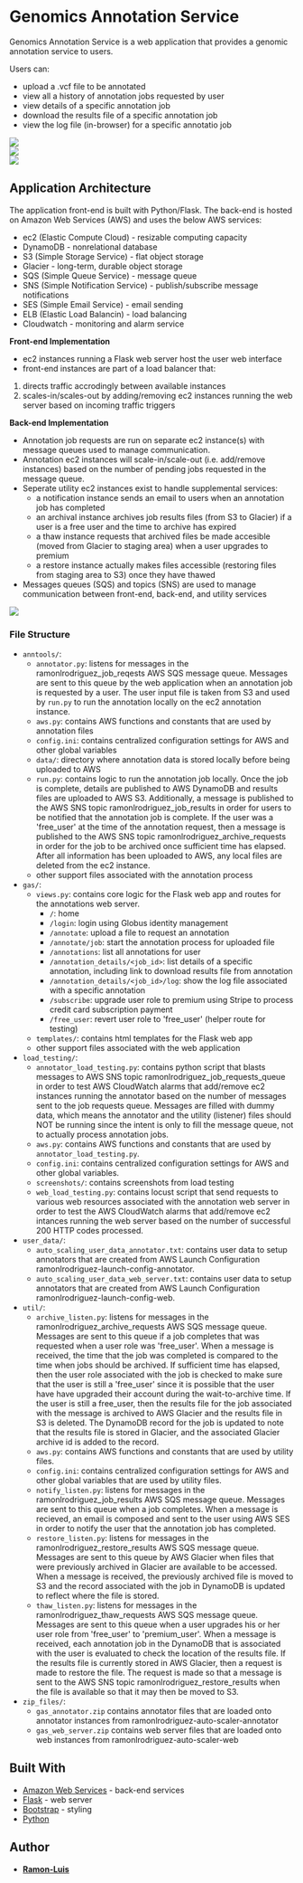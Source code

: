 # Genomics Annotation Service

Genomics Annotation Service is a web application that provides a  genomic annotation service to users.

Users can:
* upload a .vcf file to be annotated
* view all a history of annotation jobs requested by user
* view details of a specific annotation job
* download the results file of a specific annotation job
* view the log file (in-browser) for a specific annotatio job

<kbd>
  <img src="https://github.com/ramon-luis/genomics-annotation-service/raw/master/demo/genomics-annotation-service-screenshot-1.png">
</kbd>
<br />
<kbd>
  <img src="https://github.com/ramon-luis/genomics-annotation-service/raw/master/demo/genomics-annotation-service-screenshot-2.png">
</kbd>
<br />
<kbd>
  <img src="https://github.com/ramon-luis/genomics-annotation-service/raw/master/demo/genomics-annotation-service-screenshot-5.png">
</kbd>

## Application Architecture

The application front-end is built with Python/Flask. The back-end is hosted on Amazon Web Services (AWS) and uses the below AWS services:
* ec2 (Elastic Compute Cloud) - resizable computing capacity
* DynamoDB - nonrelational database
* S3 (Simple Storage Service) - flat object storage
* Glacier - long-term, durable object storage
* SQS (Simple Queue Service) - message queue
* SNS (Simple Notification Service) - publish/subscribe message notifications
* SES (Simple Email Service) - email sending
* ELB (Elastic Load Balancin) - load balancing
* Cloudwatch - monitoring and alarm service

**Front-end Implementation**
* ec2 instances running a Flask web server host the user web interface
* front-end instances are part of a load balancer that:
 1. directs traffic accrodingly between available instances
 2. scales-in/scales-out by adding/removing ec2 instances running the web server based on incoming traffic triggers

**Back-end Implementation**
* Annotation job requests are run on separate ec2 instance(s) with message queues used to manage communication.
* Annotation ec2 instances will scale-in/scale-out (i.e. add/remove instances) based on the number of pending jobs requested in the message queue.
* Seperate utility ec2 instances exist to handle supplemental services:
  * a notification instance sends an email to users when an annotation job has completed
  * an archival instance archives job results files (from S3 to Glacier) if a user is a free user and the time to archive has expired
  * a thaw instance requests that archived files be made accesible (moved from Glacier to staging area) when a user upgrades to premium
  * a restore instance actually makes files accessible (restoring files from staging area to S3) once they have thawed
* Messages queues (SQS) and topics (SNS) are used to manage communication between front-end, back-end, and utility services

<kbd>
  <img src="https://github.com/ramon-luis/genomics-annotation-service/raw/master/demo/genomics-annotation-service-architecture.png">
</kbd>

### File Structure
* `anntools/`:
  * `annotator.py`: listens for messages in the ramonlrodriguez_job_reqests AWS SQS message queue. Messages are sent to this queue by the web application when an annotation job is requested by a user. The user input file is taken from S3 and used by `run.py` to run the annotation locally on the ec2 annotation instance.
  * `aws.py`: contains AWS functions and constants that are used by annotation files
  * `config.ini`: contains centralized configuration settings for AWS and other global variables
  * `data/`: directory where annotation data is stored locally before being uploaded to AWS
  * `run.py`: contains logic to run the annotation job locally. Once the job is complete, details are published to AWS DynamoDB and results files are uploaded to AWS S3. Additionally, a message is published to the AWS SNS topic ramonlrodriguez_job_results in order for users to be notified that the annotation job is complete. If the user was a 'free_user' at the time of the annotation request, then a message is published to the AWS SNS topic ramonlrodriguez_archive_requests in order for the job to be archived once sufficient time has elapsed. After all information has been uploaded to AWS, any local files are deleted from the ec2 instance.
  * other support files associated with the annotation process
* `gas/`:
  * `views.py`: contains core logic for the Flask web app and routes for the annotations web server.
    * `/`: home
    * `/login`: login using Globus identity management
    * `/annotate`: upload a file to request an annotation
    * `/annotate/job`: start the annotation process for uploaded file
    * `/annotations`: list all annotations for user
    * `/annotation_details/<job_id>`: list details of a specific annotation, including link to download results file from annotation
    * `/annotation_details/<job_id>/log`: show the log file associated with a specific annotation
    * `/subscribe`: upgrade user role to premium using Stripe to process credit card subscription payment
    * `/free_user`: revert user role to 'free_user' (helper route for testing)
  * `templates/`: contains html templates for the Flask web app
  * other support files associated with the web application
* `load_testing/`:
  * `annotator_load_testing.py`: contains python script that blasts messages to AWS SNS topic ramonlrodriguez_job_requests_queue in order to test AWS CloudWatch alarms that add/remove ec2 instances running the annotator based on the number of messages sent to the job requests queue. Messages are filled with dummy data, which means the annotator and the utility (listener) files should NOT be running since the intent is only to fill the message queue, not to actually process annotation jobs.
  * `aws.py`: contains AWS functions and constants that are used by `annotator_load_testing.py`.
  * `config.ini`: contains centralized configuration settings for AWS and other global variables.
  * `screenshots/`: contains screenshots from load testing
  * `web_load_testing.py`: contains locust script that send requests to various web resources associated with the annotation web server in order to test the AWS CloudWatch alarms that add/remove ec2 intances running the web server based on the number of successful 200 HTTP codes processed.
* `user_data/`:
  * `auto_scaling_user_data_annotator.txt`: contains user data to setup annotators that are created from AWS Launch Configuration ramonlrodriguez-launch-config-annotator.
  * `auto_scaling_user_data_web_server.txt`: contains user data to setup annotators that are created from AWS Launch Configuration ramonlrodriguez-launch-config-web.
* `util/`:
  * `archive_listen.py`: listens for messages in the ramonlrodriguez_archive_requests AWS SQS message queue. Messages are sent to this queue if a job completes that was requested when a user role was 'free_user'. When a message is received, the time that the job was completed is compared to the time when jobs should be archived. If sufficient time has elapsed, then the user role associated with the job is checked to make sure that the user is still a 'free_user' since it is possible that the user have have upgraded their account during the wait-to-archive time. If the user is still a free_user, then the results file for the job associated with the message is archived to AWS Glacier and the results file in S3 is deleted.  The DynamoDB record for the job is updated to note that the results file is stored in Glacier, and the associated Glacier archive id is added to the record.
  * `aws.py`: contains AWS functions and constants that are used by utility files.
  * `config.ini`: contains centralized configuration settings for AWS and other global variables that are used by utility files.
  * `notify_listen.py`: listens for messages in the ramonlrodriguez_job_results AWS SQS message queue. Messages are sent to this queue when a job completes. When a message is recieved, an email is composed and sent to the user using AWS SES in order to notify the user that the annotation job has completed.
  * `restore_listen.py`: listens for messages in the ramonlrodriguez_restore_results AWS SQS message queue. Messages are sent to this queue by AWS Glacier when files that were previously archived in Glacier are available to be accessed.  When a message is received, the previously archived file is moved to S3 and the record associated with the job in DynamoDB is updated to reflect where the file is stored.
  * `thaw_listen.py`: listens for messages in the ramonlrodriguez_thaw_requests AWS SQS message queue. Messages are sent to this queue when a user upgrades his or her user role from 'free_user' to 'premium_user'.  When a message is received, each annotation job in the DynamoDB that is associated with the user is evaluated to check the location of the results file. If the results file is currently stored in AWS Glacier, then a request is made to restore the file. The request is made so that a message is sent to the AWS SNS topic ramonlrodriguez_restore_results when the file is available so that it may then be moved to S3.
* `zip_files/`:
  * `gas_annotator.zip` contains annotator files that are loaded onto annotator instances from ramonlrodriguez-auto-scaler-annotator
  * `gas_web_server.zip` contains web server files that are loaded onto web instances from ramonlrodriguez-auto-scaler-web

## Built With

* [Amazon Web Services](https://aws.amazon.com/) - back-end services
* [Flask](http://flask.pocoo.org/) - web server
* [Bootstrap](https://getbootstrap.com/) - styling
* [Python](https://www.python.org/)

## Author

* [**Ramon-Luis**](https://github.com/ramon-luis)
